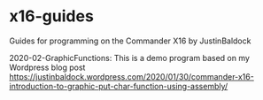 # x16-guides
Guides for programming on the Commander X16 by JustinBaldock

2020-02-GraphicFunctions: This is a demo program based on my Wordpress blog post https://justinbaldock.wordpress.com/2020/01/30/commander-x16-introduction-to-graphic-put-char-function-using-assembly/

